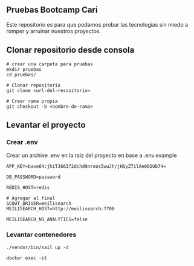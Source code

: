 ## Pruebas Bootcamp Cari

Este repositorio es para que podamos probar las tecnologias sin miedo a romper y arruinar nuestros proyectos.

## Clonar repositorio desde consola

```
# crear una carpeta para pruebas
mkdir pruebas
cd pruebas/

# Clonar repositorio
git clone <url-del-resositorio>

# Crear rama propia
git checkout -b <nombre-de-rama>
```

## Levantar el proyecto
### Crear .env
Crear un archive .env en la raiz del proyecto en base a .env.example
```
APP_KEY=base64:jhiTJ66If2dchd9nreos5wuJh/jHSyZ7ilAe06DUb74=

DB_PASSWORD=password

REDIS_HOST=redis

# Agregar al final
SCOUT_DRIVER=meilisearch
MEILISEARCH_HOST=http://meilisearch:7700

MEILISEARCH_NO_ANALYTICS=false

```
### Levantar contenedores
```
./vendor/bin/sail up -d

docker exec -it 
```

